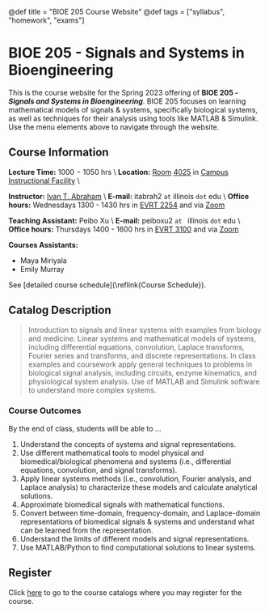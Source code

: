 @def title = "BIOE 205 Course Website"
@def tags = ["syllabus", "homework", "exams"]

# BIOE 205 - Signals and Systems in Bioengineering

This is the course website for the Spring 2023 offering of **BIOE 205 -
_Signals and Systems in Bioengineering_**. BIOE 205 focuses on learning
mathematical models of signals & systems, specifically biological systems, 
as well as techniques for their analysis using tools like MATLAB & Simulink.
Use the menu elements above to navigate through the website. 

## Course Information 

**Lecture Time:** 1000 $-$ 1050 hrs \\
**Location:** [Room](https://cif.illinois.edu/cif-4025-images/) [4025](https://cif.illinois.edu/building-layout/) in [Campus Instructional Facility](https://cif.illinois.edu) \\

**Instructor:** [Ivan T. Abraham](https://itabrah2.web.engr.illinois.edu/) \\
**E-mail:** itabrah2 `at` illinois `dot` edu \\
**Office hours:** Wednesdays 1300 - 1430 hrs in [EVRT
2254](https://www.campus-maps.com/uiuc/everitt-lab/) and via
[Zoom](https://illinois.zoom.us/s/82161550101?pwd=ZjJGdG1ZTEdLWFNXZ1NGZDU2ekhvZz09)


**Teaching Assistant:** Peibo Xu \\
**E-mail:** peiboxu2 `at ` illinois `dot` edu \\
**Office hours:** Thursdays 1400 - 1600 hrs in [EVRT
3100](https://www.campus-maps.com/uiuc/everitt-lab/) and via
[Zoom](https://illinois.zoom.us/j/89659616459?pwd=bFdnc0w2cE5HVzZBRExONVFFTEdUQT09)


**Courses Assistants:**
  + Maya Miriyala
  + Emily Murray

See [detailed course schedule](\reflink{Course Schedule}).

## Catalog Description

> Introduction to signals and linear systems with examples from biology and
> medicine. Linear systems and mathematical models of systems, including
> differential equations, convolution, Laplace transforms, Fourier series and
> transforms, and discrete representations. In class examples and coursework apply
> general techniques to problems in biological signal analysis, including
> circuits, enzyme kinematics, and physiological system analysis. Use of MATLAB
> and Simulink software to understand more complex systems.

### Course Outcomes

By the end of class, students will be able to …

1. Understand the concepts of systems and signal representations.
1. Use different mathematical tools to model physical and biomedical/biological
   phenomena and systems (i.e., differential equations, convolution, and signal
   transforms).
1. Apply linear systems methods (i.e., convolution, Fourier analysis, and
   Laplace analysis) to characterize these models and calculate analytical
   solutions.
1. Approximate biomedical signals with mathematical functions.
1. Convert between time-domain, frequency-domain, and Laplace-domain
   representations of biomedical signals & systems and understand what can be
   learned from the representation.
1. Understand the limits of different models and signal representations.
1. Use MATLAB/Python to find computational solutions to linear systems.

## Register
Click [here](https://courses.illinois.edu/schedule/2023/spring/BIOE/205) to go
to the course catalogs where you may register for the course. 



